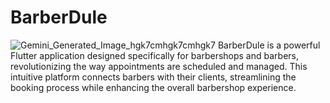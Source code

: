 # BarberDule
![Gemini_Generated_Image_hgk7cmhgk7cmhgk7](https://github.com/user-attachments/assets/0d39b4a4-ebd4-47a4-9735-0828827e3407)
BarberDule is a powerful Flutter application designed specifically for barbershops and barbers, revolutionizing the way appointments are scheduled and managed. This intuitive platform connects barbers with their clients, streamlining the booking process while enhancing the overall barbershop experience.
